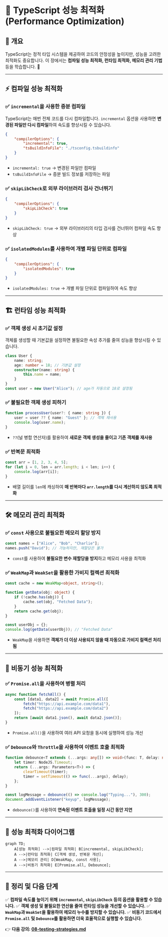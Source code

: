 # 🚀 TypeScript 성능 최적화 (Performance Optimization)

## 📌 개요
TypeScript는 정적 타입 시스템을 제공하여 코드의 안정성을 높이지만, 성능을 고려한 최적화도 중요합니다. 이 장에서는 **컴파일 성능 최적화, 런타임 최적화, 메모리 관리 기법** 등을 학습합니다. 🚀

---

## ⚡ 컴파일 성능 최적화

### ✅ `incremental`을 사용한 증분 컴파일
TypeScript는 매번 전체 코드를 다시 컴파일합니다. `incremental` 옵션을 사용하면 **변경된 파일만 다시 컴파일**하여 속도를 향상시킬 수 있습니다.
```json
{
    "compilerOptions": {
        "incremental": true,
        "tsBuildInfoFile": "./tsconfig.tsbuildinfo"
    }
}
```
- `incremental: true` → 변경된 파일만 컴파일
- `tsBuildInfoFile` → 증분 빌드 정보를 저장하는 파일

### ✅ `skipLibCheck`로 외부 라이브러리 검사 건너뛰기
```json
{
    "compilerOptions": {
        "skipLibCheck": true
    }
}
```
- `skipLibCheck: true` → 외부 라이브러리의 타입 검사를 건너뛰어 컴파일 속도 향상

### ✅ `isolatedModules`를 사용하여 개별 파일 단위로 컴파일
```json
{
    "compilerOptions": {
        "isolatedModules": true
    }
}
```
- `isolatedModules: true` → 개별 파일 단위로 컴파일하여 속도 향상

---

## 🏗 런타임 성능 최적화

### ✅ 객체 생성 시 초기값 설정
객체를 생성할 때 기본값을 설정하면 불필요한 속성 추가를 줄여 성능을 향상시킬 수 있습니다.
```typescript
class User {
    name: string;
    age: number = 18; // 기본값 설정
    constructor(name: string) {
        this.name = name;
    }
}
const user = new User("Alice"); // age가 자동으로 18로 설정됨
```

### ✅ 불필요한 객체 생성 피하기
```typescript
function processUser(user?: { name: string }) {
    user = user ?? { name: "Guest" }; // 객체 재사용
    console.log(user.name);
}
```
- `??`(널 병합 연산자)를 활용하여 **새로운 객체 생성을 줄이고 기존 객체를 재사용**

### ✅ 반복문 최적화
```typescript
const arr = [1, 2, 3, 4, 5];
for (let i = 0, len = arr.length; i < len; i++) {
    console.log(arr[i]);
}
```
- 배열 길이를 `len`에 캐싱하여 **매 반복마다 `arr.length`를 다시 계산하지 않도록 최적화**

---

## 🛠 메모리 관리 최적화

### ✅ `const` 사용으로 불필요한 메모리 할당 방지
```typescript
const names = ["Alice", "Bob", "Charlie"];
names.push("David"); // 가능하지만, 재할당은 불가
```
- `const`를 사용하여 **불필요한 변수 재할당을 방지**하고 메모리 사용을 최적화

### ✅ `WeakMap`과 `WeakSet`을 활용한 가비지 컬렉션 최적화
```typescript
const cache = new WeakMap<object, string>();

function getData(obj: object) {
    if (!cache.has(obj)) {
        cache.set(obj, "Fetched Data");
    }
    return cache.get(obj);
}

const userObj = {};
console.log(getData(userObj)); // "Fetched Data"
```
- `WeakMap`을 사용하면 **객체가 더 이상 사용되지 않을 때 자동으로 가비지 컬렉션 처리됨**

---

## 🔄 비동기 성능 최적화

### ✅ `Promise.all`을 사용하여 병렬 처리
```typescript
async function fetchAll() {
    const [data1, data2] = await Promise.all([
        fetch("https://api.example.com/data1"),
        fetch("https://api.example.com/data2")
    ]);
    return [await data1.json(), await data2.json()];
}
```
- `Promise.all()`을 사용하여 여러 API 요청을 동시에 실행하여 성능 개선

### ✅ `Debounce`와 `Throttle`을 사용하여 이벤트 호출 최적화
```typescript
function debounce<T extends (...args: any[]) => void>(func: T, delay: number) {
    let timer: NodeJS.Timeout;
    return (...args: Parameters<T>) => {
        clearTimeout(timer);
        timer = setTimeout(() => func(...args), delay);
    };
}

const logMessage = debounce(() => console.log("Typing..."), 300);
document.addEventListener("keyup", logMessage);
```
- `debounce()`를 사용하여 **연속된 이벤트 호출을 일정 시간 동안 지연**

---

## 🔎 성능 최적화 다이어그램
```mermaid
graph TD;
    A[성능 최적화] -->|컴파일 최적화| B[incremental, skipLibCheck];
    A -->|런타임 최적화| C[객체 생성, 반복문 개선];
    A -->|메모리 관리| D[WeakMap, const 사용];
    A -->|비동기 최적화| E[Promise.all, Debounce];
```

---

## 🎯 정리 및 다음 단계
✅ **컴파일 속도를 높이기 위해 `incremental`, `skipLibCheck` 등의 옵션을 활용할 수 있습니다.**
✅ **객체 생성 및 불필요한 연산을 줄여 런타임 성능을 개선할 수 있습니다.**
✅ **`WeakMap`과 `WeakSet`을 활용하여 메모리 누수를 방지할 수 있습니다.**
✅ **비동기 코드에서 `Promise.all` 및 `Debounce`를 활용하면 더욱 효율적으로 실행할 수 있습니다.**

👉 **다음 강의: [08-testing-strategies.md](./08-testing-strategies.md)**


